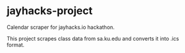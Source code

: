 # jayhacks-project
Calendar scraper for jayhacks.io hackathon.

This project scrapes class data from sa.ku.edu and converts it into .ics format.
